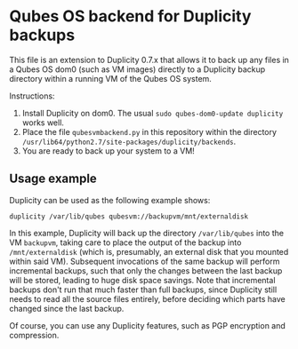 Qubes OS backend for Duplicity backups
======================================

This file is an extension to Duplicity 0.7.x that allows it
to back up any files in a Qubes OS dom0 (such as VM images)
directly to a Duplicity backup directory within a running
VM of the Qubes OS system.

Instructions:

1. Install Duplicity on dom0.
   The usual `sudo qubes-dom0-update duplicity` works well.
2. Place the file `qubesvmbackend.py` in this repository
   within the directory
   `/usr/lib64/python2.7/site-packages/duplicity/backends`.
3. You are ready to back up your system to a VM!

Usage example
-------------

Duplicity can be used as the following example shows:

```
duplicity /var/lib/qubes qubesvm://backupvm/mnt/externaldisk
```

In this example, Duplicity will back up the directory
`/var/lib/qubes` into the VM `backupvm`, taking care to place
the output of the backup into `/mnt/externaldisk`
(which is, presumably, an external disk that you mounted
within said VM).  Subsequent invocations of the same backup
will perform incremental backups, such that only the
changes between the last backup will be stored, leading to
huge disk space savings.  Note that incremental backups
don't run that much faster than full backups, since Duplicity
still needs to read all the source files entirely, before
deciding which parts have changed since the last backup.

Of course, you can use any Duplicity features, such as
PGP encryption and compression.
